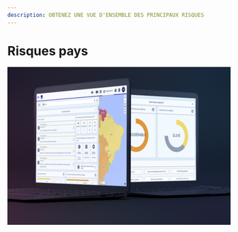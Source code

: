 ```yaml
---
description: OBTENEZ UNE VUE D'ENSEMBLE DES PRINCIPAUX RISQUES
---
```


# Risques pays

![](../.gitbook/assets/ci-cover%20%288%29.JPG)

